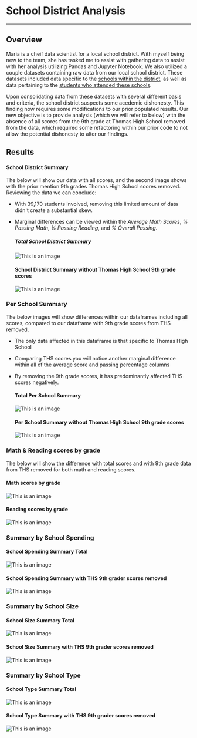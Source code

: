 # School District Analysis
- - - -
## Overview
Maria is a cheif data scientist for a local school district. With myself being new to the team, she has tasked me to assist with gathering data to assist with her analysis utilizing Pandas and Jupyter Notebook. We also utilized a couple datasets containing raw data from our local school district. These datasets included data specific to the [schools within the district](https://github.com/KEGANCP/School_District_Analysis/blob/main/Resources/schools_complete.csv), as well as data pertaining to the [students who attended these schools](https://github.com/KEGANCP/School_District_Analysis/blob/main/Resources/students_complete.csv).

Upon consolidating data from these datasets with several different basis and criteria, the school district suspects some acedemic dishonesty. This finding now requires some modifications to our prior populated results. Our new objective is to provide analysis (which we will refer to below) with the absence of all scores from the 9th grade at Thomas High School removed from the data, which required some refactoring within our prior code to not allow the potential dishonesty to alter our findings.

## Results 

#### School District Summary
The below will show our data with all scores, and the second image shows with the prior mention 9th grades Thomas High School scores removed. Reviewing the data we can conclude:
* With 39,170 students involved, removing this limited amount of data didn't create a substantial skew.
* Marginal differences can be viewed within the *Average Math Scores*, *% Passing Math*, *% Passing Reading*, and *% Overall Passing*.


   ##### Total School District Summary
      
  ![This is an image](https://github.com/KEGANCP/School_District_Analysis/blob/main/Resources/District_Summary_total.png)

    #### School District Summary without Thomas High School 9th grade scores
       
  ![This is an image](https://github.com/KEGANCP/School_District_Analysis/blob/main/Resources/District_summary_w_o_THS.png)


### Per School Summary
The below images will show differences within our dataframes including all scores, compared to our dataframe with 9th grade scores from THS removed.
* The only data affected in this dataframe is that specific to Thomas High School
* Comparing THS scores you will notice another marginal difference within all of the average score and passing percentage columns
* By removing the 9th grade scores, it has predominantly affected THS scores negatively.



    #### Total Per School Summary
      
  ![This is an image](https://github.com/KEGANCP/School_District_Analysis/blob/main/Resources/Per_school_summary_Total.png)

    #### Per School Summary without Thomas High School 9th grade scores
       
  ![This is an image](https://github.com/KEGANCP/School_District_Analysis/blob/main/Resources/Per_School_Summary_w_o_THS.png)


### Math & Reading scores by grade
The below will show the difference with total scores and with 9th grade data from THS removed for both math and reading scores.

   #### Math scores by grade
      
  ![This is an image](https://github.com/KEGANCP/School_District_Analysis/blob/main/Resources/math_scores_by_grade.png)

   #### Reading scores by grade
       
  ![This is an image](https://github.com/KEGANCP/School_District_Analysis/blob/main/Resources/reading_scores_by_grade.png)


### Summary by School Spending

   #### School Spending Summary Total
      
  ![This is an image](https://github.com/KEGANCP/School_District_Analysis/blob/main/Resources/school_spending_total.png)

   #### School Spending Summary with THS 9th grader scores removed
       
  ![This is an image](https://github.com/KEGANCP/School_District_Analysis/blob/main/Resources/school_spending_wo_THS.png)


### Summary by School Size

   #### School Size Summary Total
      
  ![This is an image](https://github.com/KEGANCP/School_District_Analysis/blob/main/Resources/school_size_total.png)

   #### School Size Summary with THS 9th grader scores removed
       
  ![This is an image](https://github.com/KEGANCP/School_District_Analysis/blob/main/Resources/school_size_wo_THS.png)
  
  
 ### Summary by School Type

   #### School Type Summary Total
      
  ![This is an image](https://github.com/KEGANCP/School_District_Analysis/blob/main/Resources/school_type_total.png)

   #### School Type Summary with THS 9th grader scores removed
       
  ![This is an image](https://github.com/KEGANCP/School_District_Analysis/blob/main/Resources/school_type_wo_THS.png)
  
